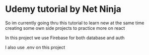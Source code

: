 # Udemy tutorial by Net Ninja

So im currently going thru this tutorial to learn new at the same time creating some own side projects to practice more on react

In this project we use Firebase for both database and auth

I also use .env on this project 